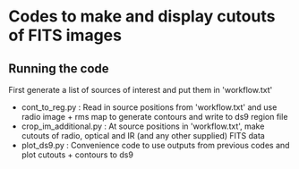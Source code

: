 # Codes to make and display cutouts of FITS images

## Running the code
First generate a list of sources of interest and put them in 'workflow.txt'
- cont_to_reg.py : Read in source positions from 'workflow.txt' and use radio image + rms map to generate contours and write to ds9 region file
- crop_im_additional.py : At source positions in 'workflow.txt', make cutouts of radio, optical and IR (and any other supplied) FITS data
- plot_ds9.py : Convenience code to use outputs from previous codes and plot cutouts + contours to ds9
